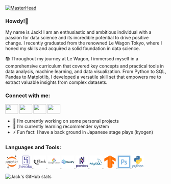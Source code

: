 [![MasterHead](https://wallpapercave.com/wp/wp9637434.png)](github.com/Jack-Merrett)
### Howdy!👋

My name is Jack! I am an enthusiastic and ambitious individual with a passion for data science and its incredible potential to drive positive change. I recently graduated from the renowned Le Wagon Tokyo, where I honed my skills and acquired a solid foundation in data science.

📚 Throughout my journey at Le Wagon, I immersed myself in a comprehensive curriculum that covered key concepts and practical tools in data analysis, machine learning, and data visualization. From Python to SQL, Pandas to Matplotlib, I developed a versatile skill set that empowers me to extract valuable insights from complex datasets.

<h3 align="left">Connect with me:</h3>
<p align="left">
<a href="https://twitter.com/Jack_Merrett_" target="blank"><img align="center" src="https://cdn.jsdelivr.net/npm/simple-icons@3.0.1/icons/twitter.svg" alt="" height="30" width="40" /></a>
<a href="https://www.linkedin.com/in/jackmerrett" target="blank"><img align="center" src="https://cdn.jsdelivr.net/npm/simple-icons@3.0.1/icons/linkedin.svg" alt="" height="30" width="40" /></a>
<a href="https://www.instagram.com/jack_merrett_/" target="blank"><img align="center" src="https://cdn.jsdelivr.net/npm/simple-icons@3.0.1/icons/instagram.svg" alt="" height="30" width="40" /></a>
<a href="https://www.youtube.com/channel/UC9_c4fpQvN7SJdqQ6GYjmSQ" target="blank"><img align="center" src="https://cdn.jsdelivr.net/npm/simple-icons@3.0.1/icons/youtube.svg" alt="" height="30" width="40" /></a>
</p>

- 🔭 I’m currently working on some personal projects
- 🌱 I’m currently learning recommender system
- ⚡ Fun fact: I have a back ground in Japanese stage plays (kyogen)

<h3 align="left">Languages and Tools:</h3> 
<p align="left"> <a href="https://jupyter.org/" target="_blank"> <img src="https://github.com/devicons/devicon/blob/master/icons/jupyter/jupyter-original-wordmark.svg" alt="Jupyter" width="40" height="40"/> </a> 
<a href="https://www.heroku.com/" target="_blank"> <img src="https://github.com/devicons/devicon/blob/master/icons/heroku/heroku-original-wordmark.svg" alt="heroku" width="40" height="40"/> </a>
<a href="https://flask.palletsprojects.com/en/2.3.x/" target="_blank"> <img src="https://github.com/devicons/devicon/blob/master/icons/flask/flask-original-wordmark.svg" alt="flask" width="40" height="40"/> </a> 
<a href="https://cloud.google.com/free?utm_source=google&utm_medium=cpc&utm_campaign=japac-JP-all-en-dr-BKWS-all-core-trial-EXA-dr-1605216&utm_content=text-ad-none-none-DEV_c-CRE_602288553768-ADGP_Hybrid%20%7C%20BKWS%20-%20EXA%20%7C%20Txt%20~%20GCP%20~%20General_core%20brand-KWID_43700071562407950-aud-1644542955988%3Akwd-6458750523&userloc_1009300-network_g&utm_term=KW_google%20cloud&gclid=CjwKCAjw1YCkBhAOEiwA5aN4AY7qDiFzLbA1W2NwIXN5zgvMuQFOW9aB2qIZZV9QNSoT6v8cxU_0WhoCPs0QAvD_BwE&gclsrc=aw.ds" target="_blank"> <img src="https://github.com/devicons/devicon/blob/master/icons/googlecloud/googlecloud-original-wordmark.svg" alt="Google Cloud" width="40" height="40"/> </a> 
<a href="https://numpy.org/" target="_blank"> <img src="https://github.com/devicons/devicon/blob/master/icons/numpy/numpy-original-wordmark.svg" alt="numpy" width="40" height="40"/> </a> 
<a href="https://pandas.pydata.org/" target="_blank"> <img src="https://github.com/devicons/devicon/blob/master/icons/pandas/pandas-original-wordmark.svg" alt="pandas" width="40" height="40"/> </a> 
<a href="https://www.mysql.com/" target="_blank"> <img src="https://github.com/devicons/devicon/blob/master/icons/mysql/mysql-plain-wordmark.svg" alt="MySQL" width="40" height="40"/> </a> 
<a href="https://www.tensorflow.org/?gad=1&gclid=CjwKCAjw1YCkBhAOEiwA5aN4AUbYVTkpOXMlTyrIMiRKFD-urk8FGLEcZz2bJzYqlamvRDNCVhewdRoCmhEQAvD_BwE" target="_blank"> <img src="https://github.com/devicons/devicon/blob/master/icons/tensorflow/tensorflow-original.svg" alt="TensorFlow" width="40" height="40"/> </a> 
<a href="https://www.photoshop.com/en" target="_blank"> <img src="https://github.com/devicons/devicon/blob/master/icons/photoshop/photoshop-line.svg" alt="photoshop" width="40" height="40"/> </a> 
<a href="https://www.python.org" target="_blank"> <img src="https://github.com/devicons/devicon/blob/master/icons/python/python-original-wordmark.svg" alt="python" width="40" height="40"/> </a> 
</p>

![Jack's GitHub stats](https://github-readme-stats.vercel.app/api?username=Jack-Merrett&show_icons=true&theme=radical)
